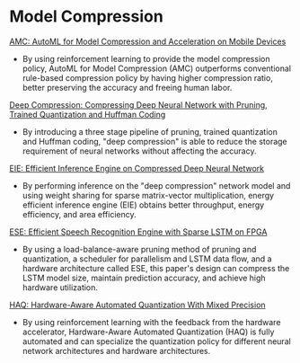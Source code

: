 # Model Compression

[AMC: AutoML for Model Compression and Acceleration on Mobile Devices](https://arxiv.org/pdf/1802.03494.pdf)

- By using reinforcement learning to provide the model compression policy, AutoML for Model Compression (AMC) outperforms conventional rule-based compression policy by having higher compression ratio, better preserving the accuracy and freeing human labor.

[Deep Compression: Compressing Deep Neural Network with Pruning, Trained Quantization and Huffman Coding](https://arxiv.org/pdf/1510.00149.pdf)

- By introducing a three stage pipeline of pruning, trained quantization and Huffman coding, "deep compression" is able to reduce the storage requirement of neural networks without affecting the accuracy. 

[EIE: Efficient Inference Engine on Compressed Deep Neural Network](https://arxiv.org/pdf/1602.01528.pdf)

- By performing inference on the "deep compression" network model and using weight sharing for sparse matrix-vector multiplication, energy efficient inference engine (EIE) obtains better throughput, energy efficiency, and area efficiency.

[ESE: Efficient Speech Recognition Engine with Sparse LSTM on FPGA](https://arxiv.org/pdf/1612.00694.pdf)

- By using a load-balance-aware pruning method of pruning and quantization, a scheduler for parallelism and LSTM data flow, and a hardware architecture called ESE, this paper's design can compress the LSTM model size, maintain prediction accuracy, and achieve high hardware utilization.

[HAQ: Hardware-Aware Automated Quantization With Mixed Precision](https://arxiv.org/pdf/1811.08886.pdf)

- By using reinforcement learning with the feedback from the hardware accelerator, Hardware-Aware Automated Quantization (HAQ) is fully automated and can specialize the quantization policy for different neural network architectures and hardware architectures.